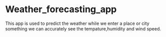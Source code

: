 # Weather_forecasting_app
This app is used to predict the weather while we enter a place or city something we can accurately see the tempature,humidity and wind speed.
